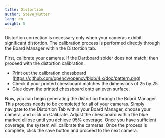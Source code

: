 ```yaml
---
title: Distortion
author: Steve_Mutter
lang: en
weight: 5
---
```


Distortion correction is necessary only when your cameras exhibit significant distortion. The calibration process is performed directly through the Board Manager within the Distortion tab.

First, calibrate your cameras. If the Dartboard spider does not match, then proceed with the distortion calibration.

- Print out the calibration chessboard (https://github.com/opencv/opencv/blob/4.x/doc/pattern.png)
- Check if your printed chessboard matches the dimensions of 25 by 25.
- Glue down the printed chessboard onto an even surface.


Now, you can begin generating the distortion through the Board Manager. This process needs to be completed for all of your cameras. Simply navigate to the Distortion Tab within your Board Manager, choose your camera, and click on Calibrate. Adjust the chessboard within the blue marked ellipse until you achieve 95% coverage. Once you have sufficient coverage, the system will calibrate the cameras. Once the process is complete, click the save button and proceed to the next camera.

